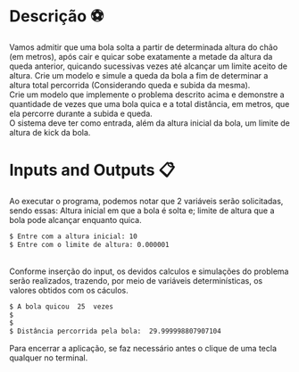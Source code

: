# Descrição :soccer:

Vamos admitir que uma bola solta a partir de determinada altura do chão (em metros), após cair e quicar sobe exatamente a metade da altura da queda anterior, quicando sucessivas vezes até alcançar um limite aceito de altura. Crie um modelo e simule a queda da bola a fim de determinar a altura total percorrida (Considerando queda e subida da mesma).<br>
Crie um modelo que implemente o problema descrito acima e demonstre a quantidade de vezes que uma bola quica e a total distância, em metros, que ela percorre durante a subida e queda.<br> 
O sistema deve ter como entrada, além da altura inicial da bola, um limite de altura de kick da bola.<br>

# Inputs and Outputs :clipboard:

Ao executar o programa, podemos notar que 2 variáveis serão solicitadas, sendo essas: Altura inicial em que a bola é solta e; limite de altura que a bola pode alcançar enquanto quica.<br>
```bash
$ Entre com a altura inicial: 10
$ Entre com o limite de altura: 0.000001
```
<br>
Conforme inserção do input, os devidos calculos e simulações do problema serão realizados, trazendo, por meio de variáveis determinísticas, os valores obtidos com os cáculos.



```bash
$ A bola quicou  25  vezes
$
$
$ Distância percorrida pela bola:  29.999998807907104
```




Para encerrar a aplicação, se faz necessário antes o clique de uma tecla qualquer no terminal.

